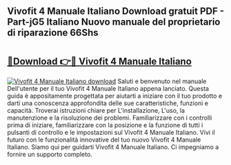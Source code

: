 ## Vivofit 4 Manuale Italiano Download gratuit PDF - Part-jG5 Italiano Nuovo manuale del proprietario di riparazione 66Shs

# <h2><a href="http://dfb0hi.blite.top/?on=Vivofit+4+Manuale+Italiano">🔗Download 👉🔴 Vivofit 4 Manuale Italiano</a></h2>

[![Vivofit 4 Manuale Italiano download](https://i.imgur.com/lujVjoI.png)](http://dfb0hi.blite.top/?on=Vivofit+4+Manuale+Italiano)
Saluti e benvenuto nel manuale Dell'utente per il tuo Vivofit 4 Manuale Italiano appena lanciato. Questa guida è appositamente progettata per aiutarti a iniziare con il tuo prodotto e darti una conoscenza approfondita delle sue caratteristiche, funzioni e capacità. Troverai istruzioni chiare per L'installazione, L'uso, la manutenzione e la risoluzione dei problemi. Familiarizzare con i controlli prima di iniziare, familiarizzare con la posizione e la funzione di tutti i pulsanti di controllo e le impostazioni sul Vivofit 4 Manuale Italiano. Vivi il futuro con le funzionalità innovative del tuo nuovo Vivofit 4 Manuale Italiano. Siamo qui per guidarti Vivofit 4 Manuale Italiano. Ci impegniamo a fornire un supporto completo.
